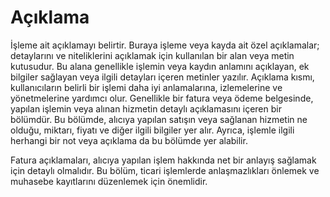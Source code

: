 
# Açıklama

İşleme ait açıklamayı belirtir.
Buraya işleme veya kayda ait özel açıklamalar; detaylarını ve niteliklerini açıklamak için kullanılan bir alan veya metin kutusudur. 
Bu alana genellikle işlemin veya kaydın anlamını açıklayan, ek bilgiler sağlayan veya ilgili detayları içeren metinler yazılır.
Açıklama kısmı, kullanıcıların belirli bir işlemi daha iyi anlamalarına, izlemelerine ve yönetmelerine yardımcı olur. 
Genellikle bir fatura veya ödeme belgesinde, yapılan işlemin veya alınan hizmetin detaylı açıklamasını içeren bir bölümdür. 
Bu bölümde, alıcıya yapılan satışın veya sağlanan hizmetin ne olduğu, miktarı, fiyatı ve diğer ilgili bilgiler yer alır. 
Ayrıca, işlemle ilgili herhangi bir not veya açıklama da bu bölümde yer alabilir.

Fatura açıklamaları, alıcıya yapılan işlem hakkında net bir anlayış sağlamak için detaylı olmalıdır. 
Bu bölüm, ticari işlemlerde anlaşmazlıkları önlemek ve muhasebe kayıtlarını düzenlemek için önemlidir.